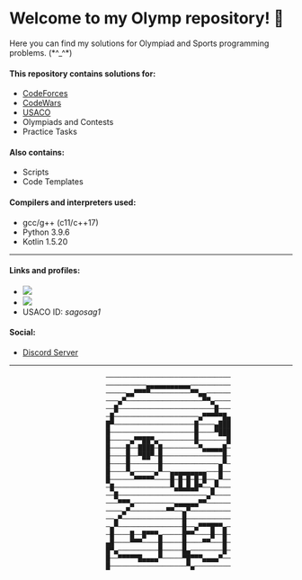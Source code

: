 
# Welcome to my Olymp repository! 👋

Here you can find my solutions for Olympiad and Sports programming problems. (\*\^_^\*)

#### This repository contains solutions for:
- [CodeForces](https://codeforces.com/)
- [CodeWars](https://www.codewars.com/)
- [USACO](https://train.usaco.org/)
- Olympiads and Сontests
- Practice Tasks

#### Also contains:
- Scripts
- Code Templates

#### Compilers and interpreters used:
- gcc/g++ (c11/c++17)
- Python 3.9.6
- Kotlin 1.5.20

***

#### Links and profiles:
- [<img src="https://cp-logo.vercel.app/codeforces/MrS4g0"/>](https://codeforces.com/profile/MrS4g0)
- [<img src="https://www.codewars.com/users/MrS4g0/badges/micro"/>](https://www.codewars.com/users/MrS4g0)
- USACO ID: _sagosag1_

#### Social:
- [Discord Server](https://discord.gg/H4UdszUA9h)

***

                            ───────────────────────────────
                            ──────────▄▄▄▄▄▄▄▄▄▄▄──────────
                            ─────▄▄▀▀▀▀──────────▀▀▄▄──────
                            ───▄▀───────────────────▀▀▄────
                            ──█────────────────────────█───
                            ─█─────────────────────▄▀▀▀▀▀█▄
                            █▀────────────────────█────▄███
                            █─────────────────────█────▀███
                            █─────▄▀▀██▀▄─────────█───────█
                            █────█──████─█─────────▀▄▄▄▄▄█─
                            █────█──▀██▀─█───────────────█─
                            █────█───────█──────────────▄▀─
                            █────▀▄─────▄▀──▄▄▄▄▄▄▄▄▄───█──
                            █──────▀▀▀▀▀────█─█─█─█─█──▄▀──
                            ─█──────────────▀▄█▄█▄█▀──▄▀───
                            ──█──────────────────────▄▀────
                            ───▀▀▀▄──────────▄▄▄▄▄▄▀▀──────
                            ────▄▀─────────▀▀──▄▀──────────
                            ──▄▀───────────────█───────────
                            ─▄▀────────────────█──▄▀▀▀█▀▀▄─
                            ─█────█──█▀▀▀▄─────█▀▀────█──█─
                            ▄█────▀▀▀────█─────█────▀▀───█─
                            █▀▄──────────█─────█▄────────█─
                            █──▀▀▀▀▀█▄▄▄▄▀─────▀█▀▀▀▄▄▄▄▀──
                            █───────────────────▀▄─────────

